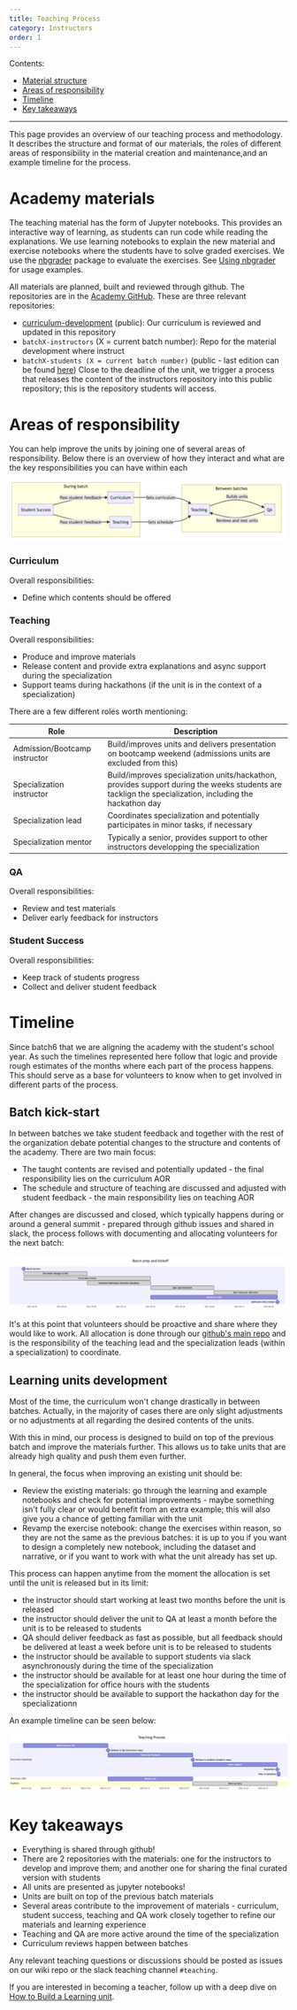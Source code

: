 ```yaml
---
title: Teaching Process
category: Instructors
order: 1
---
```


Contents:
- [Material structure](#academy-materials)
- [Areas of responsibility](#areas-of-responsibility)
- [Timeline](#timeline)
- [Key takeaways](#key-takeaways)

---

This page provides an overview of our teaching process and methodology. It describes
the structure and format of our materials, the roles of different areas of responsibility
in the material creation and maintenance,and an example timeline for the process.

# Academy materials

The teaching material has the form of Jupyter notebooks. 
This provides an interactive way of learning, as students can run code while reading the explanations. 
We use learning notebooks to explain the new material and exercise notebooks where the students have to solve graded exercises.
We use the [nbgrader](https://nbgrader.readthedocs.io/en/stable/) package to evaluate the exercises. See [Using nbgrader](../03-Using-nbgrader-for-Exercise-Notebooks/) for usage examples.

All materials are planned, built and reviewed through github. The repositories
are in the [Academy GitHub](https://github.com/LDSSA/). These are three relevant repositories:
* [curriculum-development](https://github.com/LDSSA/curriculum-development) (public): Our curriculum is reviewed and updated in this repository 
* `batchX-instructors` (X = current batch number): Repo for the material development where instruct
* `batchX-students (X = current batch number)` (public - last edition can be found [here](https://github.com/LDSSA/batch5-students))  Close to the deadline of the unit, we trigger a process that releases the content of 
 the instructors repository into this public repository; this is the repository students will access.


# Areas of responsibility
 
You can help improve the units by joining one of several areas of responsibility. Below 
there is an overview of how they interact and what are the key responsibilities you
can have within each

<img src="../../images/aors-teaching-process.png"/>

### Curriculum

Overall responsibilities:
* Define which contents should be offered


### Teaching

Overall responsibilities:

* Produce and improve materials
* Release content and provide extra explanations and async support during the specialization
* Support teams during hackathons (if the unit is in the context of a specialization)

There are a few different roles worth mentioning:

| Role | Description |
|------|-------------|
| Admission/Bootcamp instructor | Build/improves units and delivers presentation on bootcamp weekend (admissions units are excluded from this)|
| Specialization instructor | Build/improves specialization units/hackathon, provides support during the weeks students are tacklign the specialization, including the hackathon day |
| Specialization lead | Coordinates specialization and potentially participates in minor tasks, if necessary |
| Specialization mentor | Typically a senior, provides support to other instructors developping the specialization |


### QA

Overall responsibilities:
* Review and test materials
* Deliver early feedback for instructors


### Student Success

Overall responsibilities:
* Keep track of students progress 
* Collect and deliver student feedback


# Timeline

Since batch6 that we are aligning the academy with the student's school year. As such
the timelines represented here follow that logic and provide rough estimates of the months
where each part of the process happens. This should serve as a base for volunteers to
know when to get involved in different parts of the process.

## Batch kick-start

In between batches we take student feedback and together with the rest of the 
organization debate potential changes to the structure and contents of the academy.
There are two main focus:

- The taught contents are revised and potentially updated - the final responsibility lies
on the curriculum AOR
- The schedule and structure of teaching are discussed and adjusted with student feedback -
the main responsibility lies on teaching AOR

After changes are discussed and closed, which typically happens during or around a 
general summit - prepared through github issues and shared in slack, the process follows 
with documenting and allocating volunteers for the next batch:

<img src="../../images/batch-start-timeline.png"/>

It's at this point that volunteers should be proactive and share where they would like
to work. All allocation is done through our [github's main repo](https://github.com/LDSSA/wiki/)
and is the responsibility of the teaching lead and the specialization leads (within a specialization)
to coordinate.

## Learning units development

Most of the time, the curriculum won't change drastically in between batches. Actually,
in the majority of cases there are only slight adjustments or no adjustments at all regarding
the desired contents of the units. 

With this in mind, our process is designed to build
on top of the previous batch and improve the materials further. This allows us to take 
units that are already high quality and push them even further.

In general, the focus when improving an existing unit should be:
* Review the existing materials: go through the learning and example notebooks 
and check for potential improvements - maybe something isn't fully clear or would 
benefit from an extra example; this will also give you a chance of getting familiar
with the unit
* Revamp the exercise notebook: change the exercises within reason, so they are 
not the same as the previous batches: it is up to you if you want to design a completely
new notebook, including the dataset and narrative, or if you want to work with what the unit
already has set up.

This process can happen anytime from the moment the allocation is set until the unit is 
released but in its limit:
* the instructor should start working at least two months before the unit is released
* the instructor should deliver the unit to QA at least a month before the unit is to be released to students
* QA should deliver feedback as fast as possible, but all feedback should be delivered at least a week before 
unit is to be released to students
* the instructor should be available to support students via slack asynchronously during the
time of the specialization
* the instructor should be available for at least one hour during the time of the specialization 
for office hours with the students
* the instructor should be available to support the hackathon day for the specializationn

An example timeline can be seen below:

<img src="../../images/unit-development-timeline.png"/>



# Key takeaways 

* Everything is shared through github! 
* There are 2 repositories with the materials: one for the instructors to develop
and improve them; and another one for sharing the final curated version with students
* All units are presented as jupyter notebooks! 
* Units are built on top of the previous batch materials
* Several areas contribute to the improvement of materials - curriculum, student success,
teaching and QA work closely together to refine our materials and learning experience
* Teaching and QA are more active around the time of the specialization
* Curriculum reviews happen between batches 

Any relevant teaching questions or discussions should be posted as issues on our wiki 
repo or the slack teaching channel `#teaching`.

If you are interested in becoming a teacher, follow up with a deep dive on 
[How to Build a Learning unit](../02-Teachers-How-to-build-Learning-Units/).
